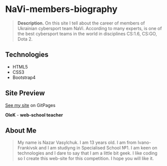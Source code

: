 # NaVi-members-biography

>__Description.__ 
On this site I tell about the career of members of Ukrainian cybersport team NaVi. According to many experts, is one of the best cybersport teams in the world in disciplines CS:1.6, CS:GO, Dota 2.

## Technologies
- HTML5
- CSS3
- Bootstrap4

## Site Preview
[See my site](https://nazarvasylchuk.github.io/NaVi-members-biography/) on GitPages

**OleK** - __web-school teacher__

## About Me
>My name is Nazar Vasylchuk. I am 13 years old. I am from Ivano-Frankivsk and I am studiyng in Specialised School №1. I am keen on technologies and I dare to say that I am a little bit geek. I like coding so I create this web-site for this competition. I hope you will like it.